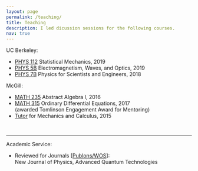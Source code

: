 ```yaml
---
layout: page
permalink: /teaching/
title: Teaching
description: I led dicussion sessions for the following courses.
nav: true
---
```


<!-- For now, this page is assumed to be a static description of your courses. You can convert it to a collection similar to `_projects/` so that you can have a dedicated page for each course.

Organize your courses by years, topics, or universities, however you like! -->

UC Berkeley: <br>
- <a href="https://axs.berkeley.edu/cocclasses/coursedes/phys112.html">PHYS 112</a> Statistical Mechanics, 2019<br>
- <a href="https://sps.berkeley.edu/wiki/index.php?title=Physics_5B">PHYS 5B</a> Electromagnetism, Waves, and Optics, 2019<br>
- <a href="https://axs.berkeley.edu/cocclasses/coursedes/phys7b.html">PHYS 7B</a> Physics for Scientists and Engineers, 2018<br>

McGill: <br>
- <a href="https://www.mcgill.ca/study/2016-2017/courses/math-235">MATH 235</a> Abstract Algebra I, 2016<br> 
- <a href="https://www.mcgill.ca/study/2016-2017/courses/math-315">MATH 315</a> Ordinary Differential Equations, 2017<br>
(awarded Tomlinson Engagement Award for Mentoring)<br>
- <a href="https://susmcgill.ca/peer-tutoring">Tutor</a> for Mechanics and Calculus, 2015<br>
<br>

---

Academic Service: <br>
- Reviewed for Journals [<a href="https://www.webofscience.com/wos/author/record/32106605">Publons/WOS</a>]: <br>
New Journal of Physics, Advanced Quantum Technologies<br>

